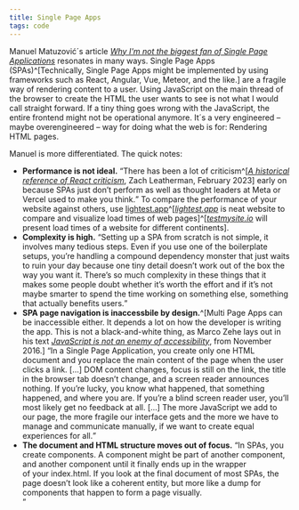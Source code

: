 ```yaml
---
title: Single Page Apps
tags: code
---
```

Manuel Matuzović´s article [<cite>Why I'm not the biggest fan of Single Page Applications</cite>](https://www.matuzo.at/blog/2023/single-page-applications-criticism/) resonates in many ways. Single Page Apps (SPAs)^[Technically, Single Page Apps might be implemented by using frameworks such as React, Angular, Vue, Meteor, and the like.] are a fragile way of rendering content to a user. Using JavaScript on the main thread of the browser to create the HTML the user wants to see is not what I would call straight forward. If a tiny thing goes wrong with the JavaScript, the entire frontend might not be operational anymore. It´s a very engineered – maybe overengineered – way for doing what the web is for: Rendering HTML pages. 

Manuel is more differentiated. The quick notes:

- **Performance is not ideal.** <q>There has been a lot of criticism^[[<cite>A historical reference of React criticism</cite>](https://www.zachleat.com/web/react-criticism/), Zach Leatherman, February 2023] early on because SPAs just don’t perform as well as thought leaders at Meta or Vercel used to make you think.</q> To compare the performance of your website against others, use [lightest.app](https://lightest.app/)^[[<cite>lightest.app</cite>](https://lightest.app/) is neat website to compare and visualize load times of web pages]^[[<cite>testmysite.io</cite>](https://testmysite.io) will present load times of a website for different continents].
- **Complexity is high.** <q>Setting up a SPA from scratch is not simple, it involves many tedious steps. Even if you use one of the boilerplate setups, you’re handling a compound dependency monster that just waits to ruin your day because one tiny detail doesn’t work out of the box the way you want it. There’s so much complexity in these things that it makes some people doubt whether it’s worth the effort and if it’s not maybe smarter to spend the time working on something else, something that actually benefits users.</q>
- **SPA page navigation is inaccessbile by design.**^[Multi Page Apps can be inaccessible either. It depends a lot on how the developer is writing the app. This is not a black-and-white thing, as Marco Zehe lays out in his text [<cite>JavaScript is not an enemy of accessibility</cite>](https://www.marcozehe.de/javascript-not-enemy-accessibility/), from  November 2016.] <q>In a Single Page Application, you create only one HTML document and you replace the main content of the page when the user clicks a link. […] DOM content changes, focus is still on the link, the title in the browser tab doesn’t change, and a screen reader announces nothing. If you’re lucky, you know what happened, that something happened, and where you are. If you’re a blind screen reader user, you’ll most likely get no feedback at all. […] The more JavaScript we add to our page, the more fragile our interface gets and the more we have to manage and communicate manually, if we want to create equal experiences for all.</q>
- **The document and HTML structure moves out of focus.** <q>In SPAs, you create components. A component might be part of another component, and another component until it finally ends up in the wrapper <div> of your index.html. If you look at the final document of most SPAs, the page doesn’t look like a coherent entity, but more like a dump for components that happen to form a page visually.</q>
